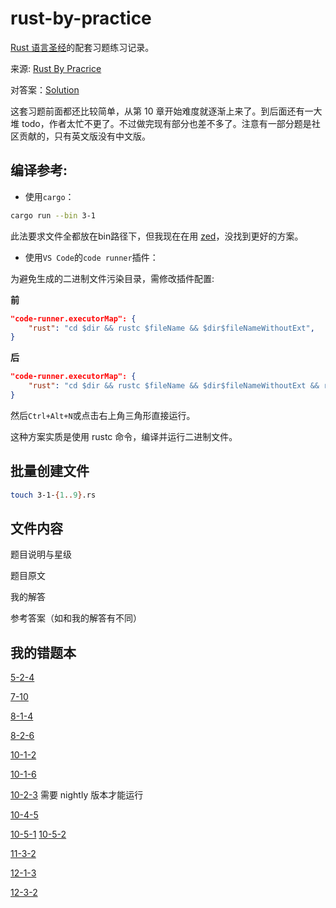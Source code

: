 # rust-by-practice
[Rust 语言圣经](https://course.rs/about-book.html)的配套习题练习记录。

来源: [Rust By Pracrice](https://practice-zh.course.rs/why-exercise.html)

对答案：[Solution](https://github.com/sunface/rust-by-practice/tree/master/solutions)

这套习题前面都还比较简单，从第 10 章开始难度就逐渐上来了。到后面还有一大堆 todo，作者太忙不更了。不过做完现有部分也差不多了。注意有一部分题是社区贡献的，只有英文版没有中文版。

## 编译参考:
- 使用`cargo`：
```bash
cargo run --bin 3-1
```
此法要求文件全都放在bin路径下，但我现在在用 [zed](https://github.com/zed-industries/zed)，没找到更好的方案。
- 使用`VS Code`的`code runner`插件：

为避免生成的二进制文件污染目录，需修改插件配置:

**前**
```json
"code-runner.executorMap": {
    "rust": "cd $dir && rustc $fileName && $dir$fileNameWithoutExt",
}
```
**后**
```json
"code-runner.executorMap": {
    "rust": "cd $dir && rustc $fileName && $dir$fileNameWithoutExt && rm $dir$fileNameWithoutExt",
}
```
然后`Ctrl+Alt+N`或点击右上角三角形直接运行。

这种方案实质是使用 rustc 命令，编译并运行二进制文件。

## 批量创建文件
```bash
touch 3-1-{1..9}.rs
```

## 文件内容
题目说明与星级

题目原文

我的解答

参考答案（如和我的解答有不同）

## 我的错题本
[5-2-4](src/bin/5-2-4.rs)

[7-10](src/bin/7-10.rs)

[8-1-4](src/bin/8-1-4.rs)

[8-2-6](src/bin/8-2-6.rs)

[10-1-2](src/bin/10-1-2.rs)

[10-1-6](src/bin/10-1-6.rs)

[10-2-3](src/bin/10-2-3.rs) 需要 nightly 版本才能运行

[10-4-5](src/bin/10-4-5.rs)

[10-5-1](src/bin/10-5-1.rs) [10-5-2](src/bin/10-5-2.rs)

[11-3-2](src/bin/11-3-2.rs)

[12-1-3](src/bin/12-1-3.rs)

[12-3-2](src/bin/12-4-3.rs)